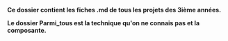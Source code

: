 **Ce dossier contient les fiches .md de tous les projets des 3ième années.**

**Le dossier Parmi_tous est la technique qu'on ne connais pas et la composante.** 
